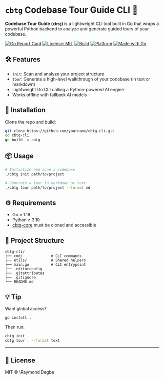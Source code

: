 # `cbtg` Codebase Tour Guide CLI 🧭

**Codebase Tour Guide (`cbtg`)** is a lightweight CLI tool built in Go that wraps a powerful Python backend to analyze and generate guided tours of your codebase.

[![Go Report Card](https://goreportcard.com/badge/github.com/mrdegbe/cbtg-cli)](https://goreportcard.com/report/github.com/mrdegbe/cbtg-cli)
[![License: MIT](https://img.shields.io/badge/license-MIT-blue.svg)](LICENSE)
[![Build](https://img.shields.io/badge/build-passing-brightgreen)]()
[![Platform](https://img.shields.io/badge/platform-cross--platform-lightgrey)]()
[![Made with Go](https://img.shields.io/badge/made%20with-Go-1f425f.svg)]()

## 🛠 Features

- `init`: Scan and analyze your project structure
- `tour`: Generate a high-level walkthrough of your codebase (in text or markdown)
- Lightweight Go CLI calling a Python-powered AI engine
- Works offline with fallback AI models

## 🚀 Installation

Clone the repo and build:

```bash
git clone https://github.com/yourname/cbtg-cli.git
cd cbtg-cli
go build -o cbtg
````

## 📦 Usage

```bash
# Initialize and scan a codebase
./cbtg init path/to/project

# Generate a tour in markdown or text
./cbtg tour path/to/project --format md
```

## ⚙ Requirements

* Go ≥ 1.19
* Python ≥ 3.10
* [cbtg-core](https://github.com/mrdegbe/cbtg-core) must be cloned and accessible

## 📁 Project Structure

```
cbtg-cli/
├── cmd/             # CLI commands
├── utils/           # Shared helpers
├── main.go          # CLI entrypoint
├── .editorconfig
├── .gitattributes
├── .gitignore
└── README.md
```

## 💡 Tip

Want global access?

```bash
go install .
```

Then run:

```bash
cbtg init .
cbtg tour . --format text
```

---

## 📜 License

MIT © \Raymond Degbe
